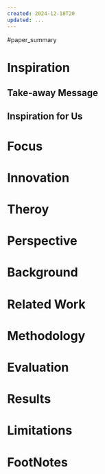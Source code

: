```yaml
---
created: 2024-12-18T20
updated: ...
---
```

#paper_summary 

# Inspiration
## Take-away Message
## Inspiration for Us
# Focus
# Innovation
# Theroy
# Perspective
# Background
# Related Work
# Methodology
# Evaluation
# Results
# Limitations
# FootNotes
